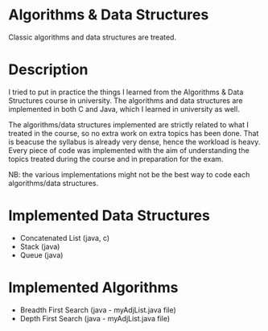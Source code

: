 # Algorithms & Data Structures
Classic algorithms and data structures are treated.

 # Description
 I tried to put in practice the things I learned from the Algorithms & Data Structures course in university.
 The algorithms and data structures are implemented in both C and Java, which I learned in university as well.
 
 The algorithms/data structures implemented are strictly related to what I treated in the course, so no extra 
 work on extra topics has been done. That is beacuse the syllabus is already very dense, hence the workload is heavy.
 Every piece of code was implemented with the aim of understanding the topics treated during the course and in 
 preparation for the exam.
 
 NB: the various implementations might not be the best way to code each algorithms/data structures.
 
 # Implemented Data Structures
 - Concatenated List (java, c)
 - Stack (java)
 - Queue (java)

# Implemented Algorithms
- Breadth First Search (java - myAdjList.java file)
- Depth First Search (java - myAdjList.java file)
